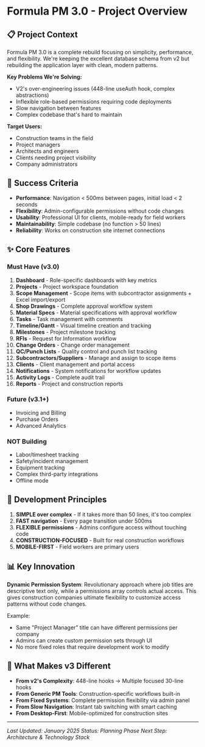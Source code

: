 # Formula PM 3.0 - Project Overview

## 📋 Project Context

Formula PM 3.0 is a complete rebuild focusing on simplicity, performance, and flexibility. We're keeping the excellent database schema from v2 but rebuilding the application layer with clean, modern patterns.

**Key Problems We're Solving:**
- V2's over-engineering issues (448-line useAuth hook, complex abstractions)
- Inflexible role-based permissions requiring code deployments
- Slow navigation between features
- Complex codebase that's hard to maintain

**Target Users:**
- Construction teams in the field
- Project managers
- Architects and engineers  
- Clients needing project visibility
- Company administrators

## 🎯 Success Criteria

- **Performance**: Navigation < 500ms between pages, initial load < 2 seconds
- **Flexibility**: Admin-configurable permissions without code changes
- **Usability**: Professional UI for clients, mobile-ready for field workers
- **Maintainability**: Simple codebase (no function > 50 lines)
- **Reliability**: Works on construction site internet connections

## ✨ Core Features

### Must Have (v3.0)
1. **Dashboard** - Role-specific dashboards with key metrics
2. **Projects** - Project workspace foundation
3. **Scope Management** - Scope items with subcontractor assignments + Excel import/export
4. **Shop Drawings** - Complete approval workflow system
5. **Material Specs** - Material specifications with approval workflow
6. **Tasks** - Task management with comments
7. **Timeline/Gantt** - Visual timeline creation and tracking
8. **Milestones** - Project milestone tracking
9. **RFIs** - Request for Information workflow
10. **Change Orders** - Change order management
11. **QC/Punch Lists** - Quality control and punch list tracking
12. **Subcontractors/Suppliers** - Manage and assign to scope items
13. **Clients** - Client management and portal access
14. **Notifications** - System notifications for workflow updates
15. **Activity Logs** - Complete audit trail
16. **Reports** - Project and construction reports

### Future (v3.1+)
- Invoicing and Billing
- Purchase Orders
- Advanced Analytics

### NOT Building
- Labor/timesheet tracking
- Safety/incident management
- Equipment tracking
- Complex third-party integrations
- Offline mode

## 🚀 Development Principles

1. **SIMPLE over complex** - If it takes more than 50 lines, it's too complex
2. **FAST navigation** - Every page transition under 500ms
3. **FLEXIBLE permissions** - Admins configure access without touching code
4. **CONSTRUCTION-FOCUSED** - Built for real construction workflows
5. **MOBILE-FIRST** - Field workers are primary users

## 📊 Key Innovation

**Dynamic Permission System**: Revolutionary approach where job titles are descriptive text only, while a permissions array controls actual access. This gives construction companies ultimate flexibility to customize access patterns without code changes.

Example:
- Same "Project Manager" title can have different permissions per company
- Admins can create custom permission sets through UI
- No more fixed roles that require development work to modify

## 🎯 What Makes v3 Different

- **From v2's Complexity**: 448-line hooks → Multiple focused 30-line hooks
- **From Generic PM Tools**: Construction-specific workflows built-in
- **From Fixed Systems**: Complete permission flexibility via admin panel
- **From Slow Navigation**: Instant tab switching with smart caching
- **From Desktop-First**: Mobile-optimized for construction sites

---

*Last Updated: January 2025*
*Status: Planning Phase*
*Next Step: Architecture & Technology Stack*